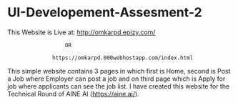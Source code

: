 # UI-Developement-Assesment-2

This Website is Live at: http://omkarpd.epizy.com/
   
                      OR
    
                  https://omkarpd.000webhostapp.com/index.html

This simple website contains 3 pages in which first is Home, second is Post a Job where Employer can post a job and on third page which is Apply for job where applicants can see the job list.
I have created this website for the Technical Round of AINE AI (https://aine.ai/).
